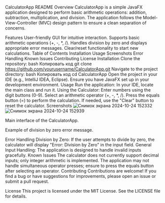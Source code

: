 CalculatorApp README
Overview
CalculatorApp is a simple JavaFX application designed to perform basic arithmetic operations: addition, subtraction, multiplication, and division. The application follows the Model-View-Controller (MVC) design pattern to ensure a clean separation of concerns.

Features
User-friendly GUI for intuitive interaction.
Supports basic arithmetic operations (+, -, *, /).
Handles division by zero and displays appropriate error messages.
Clear/reset functionality to start new calculations.
Table of Contents
Installation
Usage
Screenshots
Error Handling
Known Issues
Contributing
License
Installation
Clone the repository:
bash
Копировать код
git clone https://github.com/yourusername/CalculatorApp.git
Navigate to the project directory:
bash
Копировать код
cd CalculatorApp
Open the project in your IDE (e.g., IntelliJ IDEA, Eclipse).
Ensure you have JavaFX set up in your development environment.
Usage
Run the application:
In your IDE, locate the main class and run it.
Using the Calculator:
Enter numbers using the digit buttons (0-9).
Select an arithmetic operator (+, -, *, /).
Press the equals button (=) to perform the calculation.
If needed, use the "Clear" button to reset the calculator.
Screenshots
![Снимок экрана 2024-10-24 152332](https://github.com/user-attachments/assets/1b02f241-c771-4cdc-8b0a-9058c11c617c)
![Снимок экрана 2024-10-24 152939](https://github.com/user-attachments/assets/60a0ad79-6f17-45a4-804b-1ad14eb080c9)

Main interface of the CalculatorApp.


Example of division by zero error message.

Error Handling
Division by Zero: If the user attempts to divide by zero, the calculator will display "Error: Division by Zero" in the input field.
General Input Handling: The application is designed to handle invalid inputs gracefully.
Known Issues
The calculator does not currently support decimal inputs; only integer arithmetic is implemented.
The application may not handle simultaneous operator presses; ensure to press the equals button after selecting an operator.
Contributing
Contributions are welcome! If you find a bug or have suggestions for improvements, please open an issue or submit a pull request.

License
This project is licensed under the MIT License. See the LICENSE file for details.

